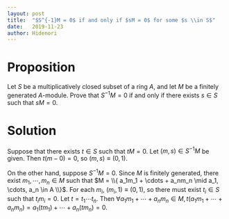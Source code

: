 ```yaml
---
layout: post
title:  "$S^{-1}M = 0$ if and only if $sM = 0$ for some $s \\in S$"
date:   2019-11-23
author: Hidenori
---
```


# Proposition
Let $S$ be a multiplicatively closed subset of a ring $A$, and let $M$ be a finitely generated $A$-module.
Prove that $S^{-1}M = 0$ if and only if there exists $s \in S$ such that $sM = 0$.

# Solution
Suppose that there exists $t \in S$ such that $tM = 0$.
Let $(m, s) \in S^{-1}M$ be given.
Then $t(m - 0) = 0$, so $(m, s) \equiv (0, 1)$.

On the other hand, suppose $S^{-1}M = 0$.
Since $M$ is finitely generated, there exist $m_1, \cdots, m_n \in M$ such that $M = \\{ a_1m_1 + \cdots + a_nm_n \mid a_1, \cdots, a_n \in A \\}$.
For each $m_i$, $(m_i, 1) \equiv (0, 1)$, so there must exist $t_i \in S$ such that $t_im_i = 0$.
Let $t = t_1 \cdots t_n$.
Then $\forall a_1m_1 + \cdots + a_nm_n \in M, t(a_1m_1 + \cdots + a_nm_n) = a_1(tm_1) + \cdots + a_n(tm_n) = 0$.
